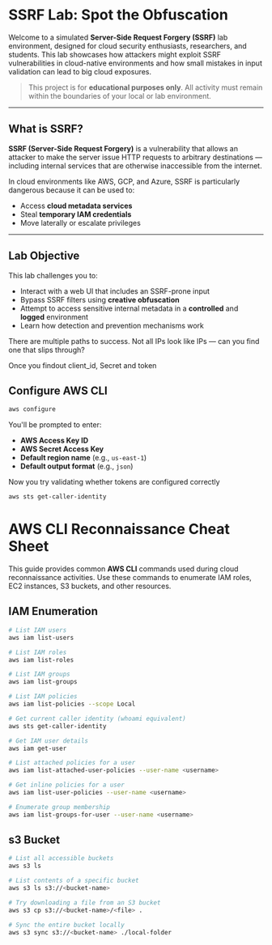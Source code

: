 # SSRF Lab: Spot the Obfuscation

Welcome to a simulated **Server-Side Request Forgery (SSRF)** lab environment, designed for cloud security enthusiasts, researchers, and students. This lab showcases how attackers might exploit SSRF vulnerabilities in cloud-native environments and how small mistakes in input validation can lead to big cloud exposures.

>  This project is for **educational purposes only**. All activity must remain within the boundaries of your local or lab environment.

---

## What is SSRF?

**SSRF (Server-Side Request Forgery)** is a vulnerability that allows an attacker to make the server issue HTTP requests to arbitrary destinations — including internal services that are otherwise inaccessible from the internet.

In cloud environments like AWS, GCP, and Azure, SSRF is particularly dangerous because it can be used to:

- Access **cloud metadata services**
- Steal **temporary IAM credentials**
- Move laterally or escalate privileges

---

##  Lab Objective

This lab challenges you to:

- Interact with a web UI that includes an SSRF-prone input
- Bypass SSRF filters using **creative obfuscation**
- Attempt to access sensitive internal metadata in a **controlled** and **logged** environment
- Learn how detection and prevention mechanisms work

There are multiple paths to success. Not all IPs look like IPs — can you find one that slips through?

Once you findout client_id, Secret and token 

##  Configure AWS CLI

```bash
aws configure
```
You'll be prompted to enter:

- **AWS Access Key ID**
- **AWS Secret Access Key**
- **Default region name** (e.g., `us-east-1`)
- **Default output format** (e.g., `json`)

Now you try validating whether tokens are configured correctly 
```bash
aws sts get-caller-identity
```
# AWS CLI Reconnaissance Cheat Sheet

This guide provides common **AWS CLI** commands used during cloud reconnaissance activities. Use these commands to enumerate IAM roles, EC2 instances, S3 buckets, and other resources.

## IAM Enumeration

```bash
# List IAM users
aws iam list-users

# List IAM roles
aws iam list-roles

# List IAM groups
aws iam list-groups

# List IAM policies
aws iam list-policies --scope Local

# Get current caller identity (whoami equivalent)
aws sts get-caller-identity

# Get IAM user details
aws iam get-user

# List attached policies for a user
aws iam list-attached-user-policies --user-name <username>

# Get inline policies for a user
aws iam list-user-policies --user-name <username>

# Enumerate group membership
aws iam list-groups-for-user --user-name <username>
```

## s3 Bucket
```bash
# List all accessible buckets
aws s3 ls

# List contents of a specific bucket
aws s3 ls s3://<bucket-name>

# Try downloading a file from an S3 bucket
aws s3 cp s3://<bucket-name>/<file> .

# Sync the entire bucket locally
aws s3 sync s3://<bucket-name> ./local-folder
```


